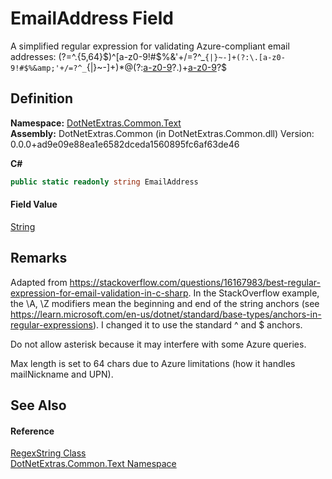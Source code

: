 # EmailAddress Field


A simplified regular expression for validating Azure-compliant email addresses: (?=^.{5,64}$)^[a-z0-9!#$%&amp;'+/=?^_`{|}~-]+(?:\.[a-z0-9!#$%&amp;'+/=?^_`{|}~-]+)*@(?:[a-z0-9](?:[a-z0-9-]*[a-z0-9])?\.)+[a-z0-9](?:[a-z0-9-]*[a-z0-9])?$



## Definition
**Namespace:** <a href="10b5cf0d-dc51-2132-aa59-84b581d400eb.md">DotNetExtras.Common.Text</a>  
**Assembly:** DotNetExtras.Common (in DotNetExtras.Common.dll) Version: 0.0.0+ad9e09e88ea1e6582dceda1560895fc6af63de46

**C#**
``` C#
public static readonly string EmailAddress
```



#### Field Value
<a href="https://learn.microsoft.com/dotnet/api/system.string" target="_blank" rel="noopener noreferrer">String</a>

## Remarks

Adapted from <a href="https://stackoverflow.com/questions/16167983/best-regular-expression-for-email-validation-in-c-sharp" target="_blank" rel="noopener noreferrer">https://stackoverflow.com/questions/16167983/best-regular-expression-for-email-validation-in-c-sharp</a>. In the StackOverflow example, the \A, \Z modifiers mean the beginning and end of the string anchors (see <a href="https://learn.microsoft.com/en-us/dotnet/standard/base-types/anchors-in-regular-expressions" target="_blank" rel="noopener noreferrer">https://learn.microsoft.com/en-us/dotnet/standard/base-types/anchors-in-regular-expressions</a>). I changed it to use the standard ^ and $ anchors.

Do not allow asterisk because it may interfere with some Azure queries.

Max length is set to 64 chars due to Azure limitations (how it handles mailNickname and UPN).


## See Also


#### Reference
<a href="cabee7bd-83e0-517e-bf6f-25dd5f1f288b.md">RegexString Class</a>  
<a href="10b5cf0d-dc51-2132-aa59-84b581d400eb.md">DotNetExtras.Common.Text Namespace</a>  
